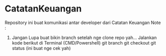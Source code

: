 # CatatanKeuangan
Repository ini buat komunikasi antar developer dari Catatan Keuangan
Note :
1. Jangan Lupa buat bikin branch setelah nge clone repo yah...
   Jalankan kode berikut di Terminal (CMD/Powershell)
   git branch <nama branch>
   git checkout <nama branch>
   git status (ini buat nge cek yah)
   
